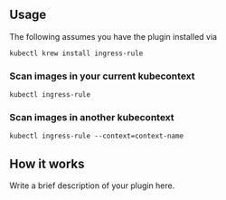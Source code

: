 
## Usage
The following assumes you have the plugin installed via

```shell
kubectl krew install ingress-rule
```

### Scan images in your current kubecontext

```shell
kubectl ingress-rule
```

### Scan images in another kubecontext

```shell
kubectl ingress-rule --context=context-name
```

## How it works
Write a brief description of your plugin here.